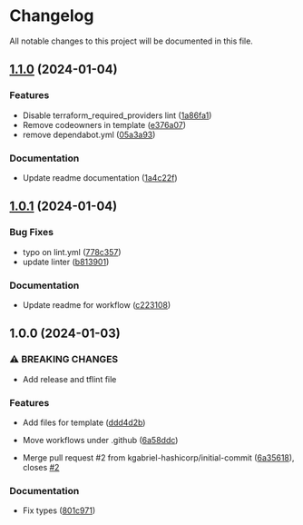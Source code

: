 # Changelog

All notable changes to this project will be documented in this file.

## [1.1.0](https://github.com/kgabriel-hashicorp/terraform-module-template/compare/v1.0.1...v1.1.0) (2024-01-04)


### Features

* Disable terraform_required_providers lint ([1a86fa1](https://github.com/kgabriel-hashicorp/terraform-module-template/commit/1a86fa180d601e25b7b0d803b0d28bfbe9611397))
* Remove codeowners in template ([e376a07](https://github.com/kgabriel-hashicorp/terraform-module-template/commit/e376a07e779e54b629d0d38968f5b8f75ae589b9))
* remove dependabot.yml ([05a3a93](https://github.com/kgabriel-hashicorp/terraform-module-template/commit/05a3a934407dd408fa99162f183b138457827cbb))


### Documentation

* Update readme documentation ([1a4c22f](https://github.com/kgabriel-hashicorp/terraform-module-template/commit/1a4c22f5e781c35ed859c97226b22b1fd6d699b9))

## [1.0.1](https://github.com/kgabriel-hashicorp/terraform-module-template/compare/v1.0.0...v1.0.1) (2024-01-04)


### Bug Fixes

* typo on lint.yml ([778c357](https://github.com/kgabriel-hashicorp/terraform-module-template/commit/778c357c43e7e6e16b15e57b4ef4f7426dc963e6))
* update linter ([b813901](https://github.com/kgabriel-hashicorp/terraform-module-template/commit/b813901976bb1401b4b327474cce08ba13b03816))


### Documentation

* Update readme for workflow ([c223108](https://github.com/kgabriel-hashicorp/terraform-module-template/commit/c22310817b3b6c90484bfb6dd67ad4ce25d1b8f0))

## 1.0.0 (2024-01-03)


### ⚠ BREAKING CHANGES

* Add release and tflint file

### Features

* Add files for template ([ddd4d2b](https://github.com/kgabriel-hashicorp/terraform-module-template/commit/ddd4d2b91eea994054d0312114fca7c2f756f3a8))
* Move workflows under .github ([6a58ddc](https://github.com/kgabriel-hashicorp/terraform-module-template/commit/6a58ddc5851fa54b23aad62cba4f6ccd727acbe9))


* Merge pull request #2 from kgabriel-hashicorp/initial-commit ([6a35618](https://github.com/kgabriel-hashicorp/terraform-module-template/commit/6a35618655c8c414fa535261dad16b50664599b0)), closes [#2](https://github.com/kgabriel-hashicorp/terraform-module-template/issues/2)


### Documentation

* Fix types ([801c971](https://github.com/kgabriel-hashicorp/terraform-module-template/commit/801c9715a01239bd57e70fb7626400523bb72487))
